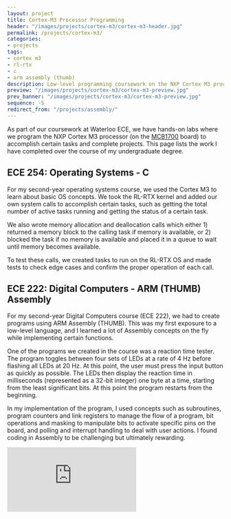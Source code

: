 ```yaml
---
layout: project
title: Cortex-M3 Processor Programming
header: "/images/projects/cortex-m3/cortex-m3-header.jpg"
permalink: /projects/cortex-m3/
categories:
- projects
tags:
- cortex m3
- rl-rtx
- c
- arm assembly (thumb)
description: Low-level programming coursework on the NXP Cortex M3 processor with ARM Assembly.
preview: "/images/projects/cortex-m3/cortex-m3-preview.jpg"
prev_banner: "/images/projects/cortex-m3/cortex-m3-preview.jpg"
sequence: -5
redirect_from: "/projects/assembly/"
---
```


As part of our coursework at Waterloo ECE, we have hands-on labs where we program the NXP Cortex M3 processor (on the [MCB1700](http://www.keil.com/mcb1700/) board) to accomplish certain tasks and complete projects. This page lists the work I have completed over the course of my undergraduate degree.

## ECE 254: Operating Systems - C

For my second-year operating systems course, we used the Cortex M3 to learn about basic OS concepts. We took the RL-RTX kernel and added our own system calls to accomplish certain tasks, such as getting the total number of active tasks running and getting the status of a certain task.

We also wrote memory allocation and deallocation calls which either 1) returned a memory block to the calling task if memory is available, or 2) blocked the task if no memory is available and placed it in a queue to wait until memory becomes available.

To test these calls, we created tasks to run on the RL-RTX OS and made tests to check edge cases and confirm the proper operation of each call.

## ECE 222: Digital Computers - ARM (THUMB) Assembly

For my second-year Digital Computers course (ECE 222), we had to create programs using ARM Assembly (THUMB). This was my first exposure to a low-level language, and I learned a lot of Assembly concepts on the fly while implementing certain functions.

One of the programs we created in the course was a reaction time tester. The program toggles between four sets of LEDs at a rate of 4 Hz before flashing all LEDs at 20 Hz. At this point, the user must press the input button as quickly as possible. The LEDs then display the reaction time in milliseconds (represented as a 32-bit integer) one byte at a time, starting from the least significant bits. At this point the program restarts from the beginning.

In my implementation of the program, I used concepts such as subroutines, program counters and link registers to manage the flow of a program, bit operations and masking to manipulate bits to activate specific pins on the board, and polling and interrupt handling to deal with user actions. I found coding in Assembly to be challenging but ultimately rewarding.

<div class="embed-responsive embed-responsive-16by9 col-center" style="margin-bottom: 17px;">
    <iframe src="https://www.youtube.com/embed/9cHzSLg4TP8" frameborder="0" allowfullscreen></iframe>
</div>